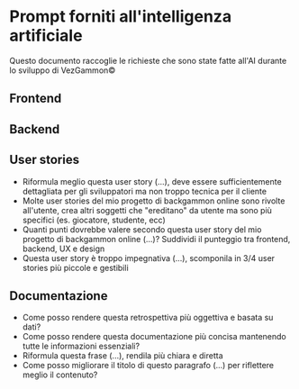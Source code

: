 # Prompt forniti all'intelligenza artificiale
Questo documento raccoglie le richieste che sono state fatte all'AI durante lo sviluppo di VezGammon©

## Frontend

## Backend

## User stories
- Riformula meglio questa user story (...), deve essere sufficientemente dettagliata per gli sviluppatori ma non troppo tecnica per il cliente
- Molte user stories del mio progetto di backgammon online sono rivolte all'utente, crea altri soggetti che "ereditano" da utente ma sono più specifici (es. giocatore, studente, ecc)
- Quanti punti dovrebbe valere secondo questa user story del mio progetto di backgammon online (...)? Suddividi il punteggio tra frontend, backend, UX e design
- Questa user story è troppo impegnativa (...), scomponila in 3/4 user stories più piccole e gestibili

## Documentazione
- Come posso rendere questa retrospettiva più oggettiva e basata su dati? 
- Come posso rendere questa documentazione più concisa mantenendo tutte le informazioni essenziali?
- Riformula questa frase (...), rendila più chiara e diretta
- Come posso migliorare il titolo di questo paragrafo (...) per riflettere meglio il contenuto?